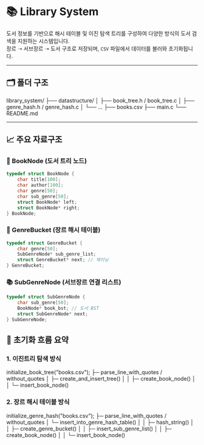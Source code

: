 # 📚 Library System

도서 정보를 기반으로 해시 테이블 및 이진 탐색 트리를 구성하여 다양한 방식의 도서 검색을 지원하는 시스템입니다.  
장르 ➝ 서브장르 ➝ 도서 구조로 저장되며, `CSV` 파일에서 데이터를 불러와 초기화됩니다.

---

## 🗂️ 폴더 구조

library_system/
├── datastructure/
│ ├── book_tree.h / book_tree.c
│ ├── genre_hash.h / genre_hash.c
│ └── …
├── books.csv
├── main.c
└── README.md

---

## 📈 주요 자료구조

### 📘 BookNode (도서 트리 노드)

```c
typedef struct BookNode {
    char title[100];
    char author[100];
    char genre[50];
    char sub_genre[50];
    struct BookNode* left;
    struct BookNode* right;
} BookNode;
```

### 🧱 GenreBucket (장르 해시 테이블)

```c
typedef struct GenreBucket {
    char genre[50];
    SubGenreNode* sub_genre_list;
    struct GenreBucket* next; // 체이닝
} GenreBucket;
```

### 📚 SubGenreNode (서브장르 연결 리스트)

```c
typedef struct SubGenreNode {
    char sub_genre[50];
    BookNode* book_bst; // 도서 BST
    struct SubGenreNode* next;
} SubGenreNode;
```

## 🔧 초기화 흐름 요약

### 1. 이진트리 탐색 방식

initialize_book_tree("books.csv");
├─ parse_line_with_quotes / without_quotes
│ ├─ create_and_insert_tree()
│ │ ├─ create_book_node()
│ │ └─ insert_book_node()

### 2. 장르 해시 테이블 방식

initialize_genre_hash("books.csv");
├─ parse_line_with_quotes / without_quotes
│ └─ insert_into_genre_hash_table()
│ │ ├─ hash_string()
│ │ ├─ create_genre_bucket()
│ │ ├─ insert_sub_genre_list()
│ │ ├─ create_book_node()
│ │ └─ insert_book_node()
